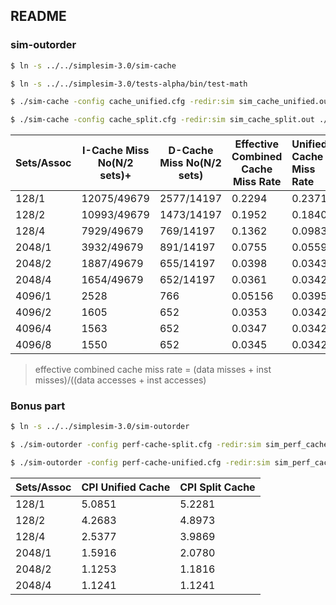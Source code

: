 ## README

### sim-outorder

```bash
$ ln -s ../../simplesim-3.0/sim-cache

$ ln -s ../../simplesim-3.0/tests-alpha/bin/test-math

$ ./sim-cache -config cache_unified.cfg -redir:sim sim_cache_unified.out ./test-math

$ ./sim-cache -config cache_split.cfg -redir:sim sim_cache_split.out ./test-math
```

| Sets/Assoc | I-Cache Miss No(N/2 sets)+ | D-Cache Miss No(N/2 sets) | Effective Combined      Cache Miss Rate | Unified Cache Miss Rate |
| ---------- | -------------------------- | ------------------------- | --------------------------------------- | :---------------------- |
| 128/1      | 12075/49679                | 2577/14197                | 0.2294                                  | 0.2371                  |
| 128/2      | 10993/49679                | 1473/14197                | 0.1952                                  | 0.1840                  |
| 128/4      | 7929/49679                 | 769/14197                 | 0.1362                                  | 0.0983                  |
| 2048/1     | 3932/49679                 | 891/14197                 | 0.0755                                  | 0.0559                  |
| 2048/2     | 1887/49679                 | 655/14197                 | 0.0398                                  | 0.0343                  |
| 2048/4     | 1654/49679                 | 652/14197                 | 0.0361                                  | 0.0342                  |
| 4096/1     | 2528                       | 766                       | 0.05156                                 | 0.0395                  |
| 4096/2     | 1605                       | 652                       | 0.0353                                  | 0.0342                  |
| 4096/4     | 1563                       | 652                       | 0.0347                                  | 0.0342                  |
| 4096/8     | 1550                       | 652                       | 0.0345                                  | 0.0342                  |

>  effective combined cache miss rate = (data misses + inst misses)/((data accesses + inst accesses)


### Bonus part

```bash
$ ln -s ../../simplesim-3.0/sim-outorder

$ ./sim-outorder -config perf-cache-split.cfg -redir:sim sim_perf_cache_split.out ./test-math

$ ./sim-outorder -config perf-cache-unified.cfg -redir:sim sim_perf_cache_unified.out ./test-math
```

| Sets/Assoc | CPI Unified Cache | CPI Split Cache |
| ---------- | ----------------- | --------------- |
| 128/1      | 5.0851            | 5.2281          |
| 128/2      | 4.2683            | 4.8973          |
| 128/4      | 2.5377            | 3.9869          |
| 2048/1     | 1.5916            | 2.0780          |
| 2048/2     | 1.1253            | 1.1816          |
| 2048/4     | 1.1241            | 1.1241          |

